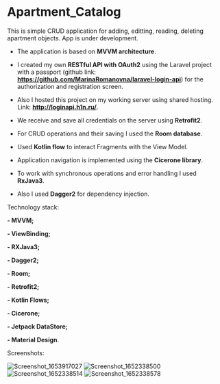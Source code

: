 # Apartment_Catalog

This is simple CRUD application for adding, editting, reading, deleting apartment objects.
App is under development.

- The application is based on **MVVM architecture**.

- I created my own **RESTful API with OAuth2** using the Laravel project with a passport (github link: **https://github.com/MarinaRomanovna/laravel-login-api**) for the authorization and registration screen.

- Also I hosted this project on my working server using shared hosting. Link: **http://loginapi.h1n.ru/**.

- We receive and save all credentials on the server using **Retrofit2**.

- For CRUD operations and their saving I used the **Room database**.

- Used **Kotlin flow** to interact Fragments with the View Model.

- Application navigation is implemented using the **Cicerone library**.

- To work with synchronous operations and error handling I used **RxJava3**.

- Also I used **Dagger2** for dependency injection.

Technology stack:

**- MVVM;**

**- ViewBinding;**

**- RXJava3;**

**- Dagger2;**

**- Room;**

**- Retrofit2;**

**- Kotlin Flows;**

**- Cicerone;**

**- Jetpack DataStore;**

**- Material Design**.

Screenshots:

![Screenshot_1653917027](https://user-images.githubusercontent.com/89345780/171001509-eb1f88f5-a756-4087-af97-386bfaa7fb62.png)
![Screenshot_1652338500](https://user-images.githubusercontent.com/89345780/168013165-3fcb3e14-262f-41dc-8a17-881d8f1b194d.png)
![Screenshot_1652338514](https://user-images.githubusercontent.com/89345780/168013184-c84b8202-6c90-4236-96ec-91b61e20624d.png)
![Screenshot_1652338578](https://user-images.githubusercontent.com/89345780/168013206-780e78bc-97aa-4253-bcdb-06fc8b97d997.png)
